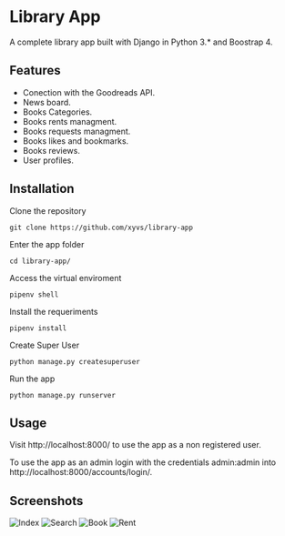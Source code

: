 # Library App

A complete library app built with Django in Python 3.* and Boostrap 4.

## Features

- Conection with the Goodreads API.
- News board.
- Books Categories.
- Books rents managment.
- Books requests managment.
- Books likes and bookmarks.
- Books reviews.
- User profiles.

## Installation

Clone the repository

    git clone https://github.com/xyvs/library-app

Enter the app folder

	cd library-app/

Access the virtual enviroment

    pipenv shell

Install the requeriments

    pipenv install

Create Super User

    python manage.py createsuperuser

Run the app

    python manage.py runserver

## Usage

Visit http://localhost:8000/ to use the app as a non registered user.

To use the app as an admin login with the credentials admin:admin into http://localhost:8000/accounts/login/.

## Screenshots

![Index](https://i.imgur.com/JYZ7nyH.png)
![Search](https://i.imgur.com/BmdqqGG.png)
![Book](https://i.imgur.com/wdNTwJW.png)
![Rent](https://i.imgur.com/93ZaYxv.png)
